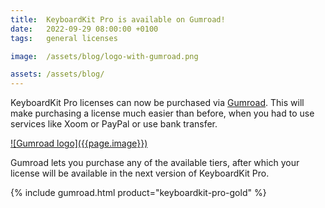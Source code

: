 ```yaml
---
title:  KeyboardKit Pro is available on Gumroad!
date:   2022-09-29 08:00:00 +0100
tags:   general licenses

image:  /assets/blog/logo-with-gumroad.png

assets: /assets/blog/
---
```


KeyboardKit Pro licenses can now be purchased via [Gumroad]({{site.gumroad}}). This will make purchasing a license much easier than before, when you had to use services like Xoom or PayPal or use bank transfer.

<a href="{{site.gumroad}}" alt="Gunroad logo" title="Visit KeyboardKit on Gumroad">
![Gumroad logo]({{page.image}})
</a>

Gumroad lets you purchase any of the available tiers, after which your license will be available in the next version of KeyboardKit Pro.

<div class="cta-container">
    {% include gumroad.html product="keyboardkit-pro-gold" %}
</div>